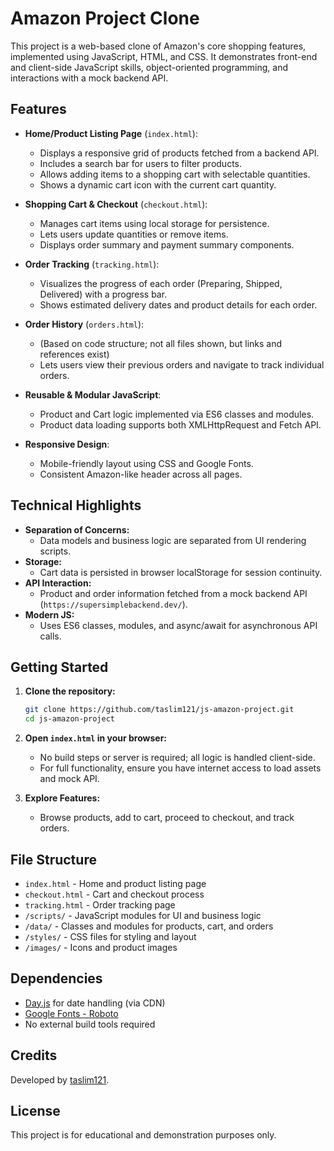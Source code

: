 # Amazon Project Clone

This project is a web-based clone of Amazon's core shopping features, implemented using JavaScript, HTML, and CSS. It demonstrates front-end and client-side JavaScript skills, object-oriented programming, and interactions with a mock backend API.

## Features

- **Home/Product Listing Page** (`index.html`):
  - Displays a responsive grid of products fetched from a backend API.
  - Includes a search bar for users to filter products.
  - Allows adding items to a shopping cart with selectable quantities.
  - Shows a dynamic cart icon with the current cart quantity.

- **Shopping Cart & Checkout** (`checkout.html`):
  - Manages cart items using local storage for persistence.
  - Lets users update quantities or remove items.
  - Displays order summary and payment summary components.

- **Order Tracking** (`tracking.html`):
  - Visualizes the progress of each order (Preparing, Shipped, Delivered) with a progress bar.
  - Shows estimated delivery dates and product details for each order.

- **Order History** (`orders.html`):
  - (Based on code structure; not all files shown, but links and references exist)
  - Lets users view their previous orders and navigate to track individual orders.

- **Reusable & Modular JavaScript**:
  - Product and Cart logic implemented via ES6 classes and modules.
  - Product data loading supports both XMLHttpRequest and Fetch API.

- **Responsive Design**:
  - Mobile-friendly layout using CSS and Google Fonts.
  - Consistent Amazon-like header across all pages.

## Technical Highlights

- **Separation of Concerns:** 
  - Data models and business logic are separated from UI rendering scripts.
- **Storage:** 
  - Cart data is persisted in browser localStorage for session continuity.
- **API Interaction:** 
  - Product and order information fetched from a mock backend API (`https://supersimplebackend.dev/`).
- **Modern JS:** 
  - Uses ES6 classes, modules, and async/await for asynchronous API calls.

## Getting Started

1. **Clone the repository:**
   ```bash
   git clone https://github.com/taslim121/js-amazon-project.git
   cd js-amazon-project
   ```

2. **Open `index.html` in your browser:**
   - No build steps or server is required; all logic is handled client-side.
   - For full functionality, ensure you have internet access to load assets and mock API.

3. **Explore Features:**
   - Browse products, add to cart, proceed to checkout, and track orders.

## File Structure

- `index.html` - Home and product listing page
- `checkout.html` - Cart and checkout process
- `tracking.html` - Order tracking page
- `/scripts/` - JavaScript modules for UI and business logic
- `/data/` - Classes and modules for products, cart, and orders
- `/styles/` - CSS files for styling and layout
- `/images/` - Icons and product images

## Dependencies

- [Day.js](https://day.js.org/) for date handling (via CDN)
- [Google Fonts - Roboto](https://fonts.google.com/specimen/Roboto)
- No external build tools required

## Credits

Developed by [taslim121](https://github.com/taslim121).

## License

This project is for educational and demonstration purposes only.
